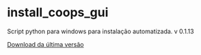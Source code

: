 # install_coops_gui

Script python para windows para instalação automatizada. v 0.1.13

[Download da última versão](https://github.com/dalraf/pythonmenugui/releases)
